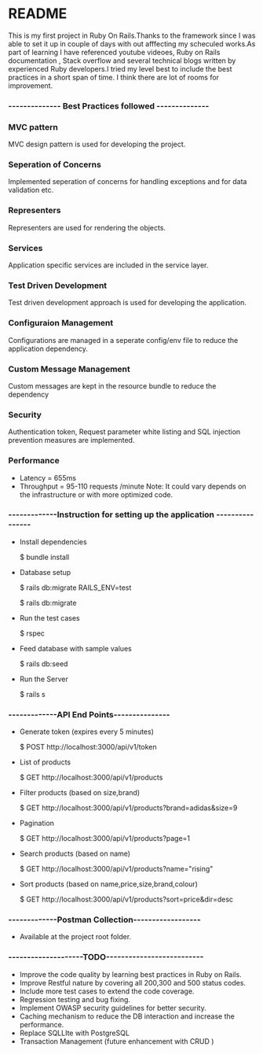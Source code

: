 # README

This is my first project in Ruby On Rails.Thanks to the framework since I was able to set it up in couple of days with out afffecting my scheculed works.As part of learning I have referenced youtube videoes, Ruby on Rails documentation , Stack overflow and several technical blogs written by experienced Ruby developers.I tried my level best to include the best practices in a short span of time. I think there are lot of rooms for improvement.

### -------------- Best Practices followed --------------

### MVC pattern

MVC design pattern is used for developing the project.

### Seperation of Concerns

Implemented seperation of concerns for handling exceptions and for data validation etc.

### Representers

Representers are used for rendering the objects.

### Services

Application specific services are included in the service layer.

### Test Driven Development

Test driven development approach is used for developing the application.

### Configuraion Management

Configurations are managed in a seperate config/env file to reduce the application dependency.

### Custom Message Management

Custom messages are kept in the resource bundle to reduce the dependency

### Security

Authentication token, Request parameter white listing and SQL injection prevention measures are implemented.

### Performance

- Latency = 655ms
- Throughput = 95-110 requests /minute
  Note: It could vary depends on the infrastructure or with more optimized code.

### -------------Instruction for setting up the application ----------------

- Install dependencies

  $ bundle install

- Database setup

  $ rails db:migrate RAILS_ENV=test

  $ rails db:migrate

- Run the test cases

  $ rspec

- Feed database with sample values

  $ rails db:seed

- Run the Server

  $ rails s

### -------------API End Points---------------

- Generate token (expires every 5 minutes)

  $ POST http://localhost:3000/api/v1/token

- List of products

  $ GET http://localhost:3000/api/v1/products

- Filter products (based on size,brand)

  $ GET http://localhost:3000/api/v1/products?brand=adidas&size=9

- Pagination

  $ GET http://localhost:3000/api/v1/products?page=1

- Search products (based on name)

  $ GET http://localhost:3000/api/v1/products?name="rising"

- Sort products (based on name,price,size,brand,colour)

  $ GET http://localhost:3000/api/v1/products?sort=price&dir=desc

### -------------Postman Collection------------------

- Available at the project root folder.

### --------------------TODO--------------------------

- Improve the code quality by learning best practices in Ruby on Rails.
- Improve Restful nature by covering all 200,300 and 500 status codes.
- Include more test cases to extend the code coverage.
- Regression testing and bug fixing.
- Implement OWASP security guidelines for better security.
- Caching mechanism to reduce the DB interaction and increase the performance.
- Replace SQLLIte with PostgreSQL
- Transaction Management (future enhancement with CRUD )
